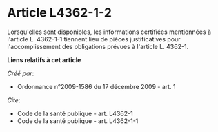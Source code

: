 # Article L4362-1-2

Lorsqu'elles sont disponibles, les informations certifiées mentionnées à l'article L. 4362-1-1 tiennent lieu de pièces
justificatives pour l'accomplissement des obligations prévues à l'article L. 4362-1.

**Liens relatifs à cet article**

_Créé par_:

  - Ordonnance n°2009-1586 du 17 décembre 2009 - art. 1

_Cite_:

  - Code de la santé publique - art. L4362-1
  - Code de la santé publique - art. L4362-1-1
